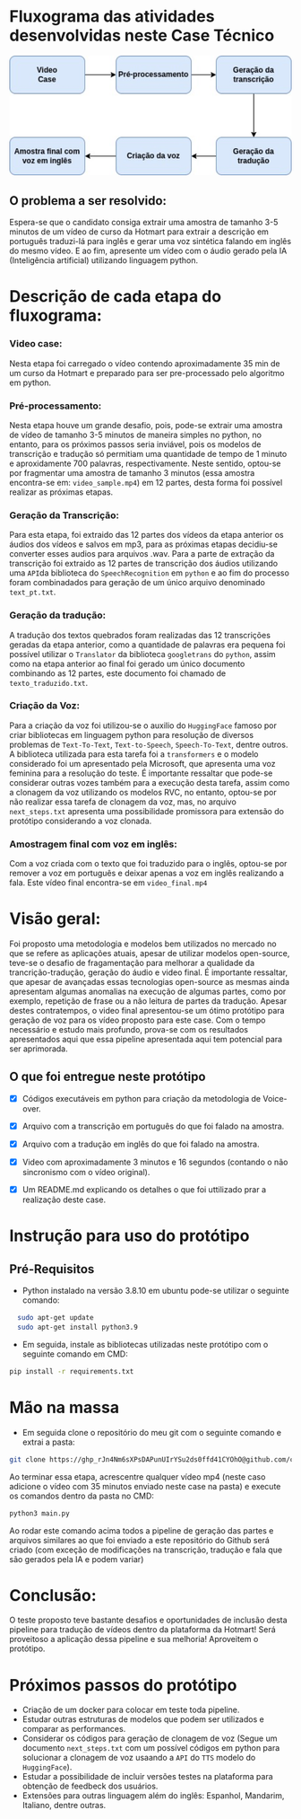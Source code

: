 # Fluxograma das atividades desenvolvidas neste Case Técnico


<div align="right">
  <img src="/fluxograma.jpg" alt="Your Logo" width="800">
</div>

## O problema a ser resolvido:

Espera-se que o candidato consiga extrair uma amostra de tamanho 3-5 minutos de um vídeo de curso da Hotmart para extrair a descrição em português traduzi-lá para inglês e gerar uma voz sintética falando em inglês do mesmo vídeo. E ao fim, apresente um vídeo com o áudio gerado pela IA (Inteligência artificial) utilizando linguagem python.

# Descrição de cada etapa do fluxograma:

### Video case: 
Nesta etapa foi carregado o vídeo contendo aproximadamente 35 min de um curso da Hotmart e preparado para ser pre-processado pelo algoritmo em python.

### Pré-processamento: 
Nesta etapa houve um grande desafio, pois, pode-se extrair uma amostra de vídeo de tamanho 3-5 minutos de maneira simples no python, no entanto, para os próximos passos seria inviável, pois os modelos de transcrição e tradução só permitiam uma quantidade de tempo de 1 minuto e aproxidamente 700 palavras, respectivamente. Neste sentido, optou-se por fragmentar uma amostra de tamanho 3 minutos (essa amostra encontra-se em: `video_sample.mp4`) em 12 partes, desta forma foi possível realizar as próximas etapas.

### Geração da Transcrição: 
Para esta etapa, foi extraido das 12 partes dos vídeos da etapa anterior os áudios dos vídeos e salvos em mp3, para as próximas etapas decidiu-se converter esses audios para arquivos .wav. Para a parte de extração da transcrição foi extraido as 12 partes de transcrição dos áudios utilizando uma `API`da biblioteca do `SpeechRecognition` em `python` e ao fim do processo foram combinadados para geração de um único arquivo denominado `text_pt.txt`.

### Geração da tradução:
A tradução dos textos quebrados foram realizadas das 12 transcrições geradas da etapa anterior, como a quantidade de palavras era pequena foi possível utilizar o `Translator` da biblioteca `googletrans` do `python`, assim como na etapa anterior ao final foi gerado um único documento combinando as 12 partes, este documento foi chamado de `texto_traduzido.txt`.

### Criação da Voz:
Para a criação da voz foi utilizou-se o auxilio do `HuggingFace` famoso por criar bibliotecas em linguagem python para resolução de diversos problemas de `Text-To-Text`, `Text-to-Speech`, `Speech-To-Text`, dentre outros. A biblioteca utilizada para esta tarefa foi a `transformers` e o modelo considerado foi um apresentado pela Microsoft, que apresenta uma voz feminina para a resolução do teste. É importante ressaltar que pode-se considerar outras vozes também para a execução desta tarefa, assim como a clonagem da voz utilizando os modelos RVC, no entanto, optou-se por não realizar essa tarefa de clonagem da voz, mas, no arquivo `next_steps.txt` apresenta uma possibilidade promissora para extensão do protótipo considerando a voz clonada.

### Amostragem final com voz em inglês:
Com a voz criada com o texto que foi traduzido para o inglês, optou-se por remover a voz em português e deixar apenas a voz em inglês realizando a fala. Este vídeo final encontra-se em `video_final.mp4`

# Visão geral:

Foi proposto uma metodologia e modelos bem utilizados no mercado no que se refere as aplicações atuais, apesar de utilizar modelos open-source, teve-se o desafio de fragamentação para melhorar a qualidade da trancrição-tradução, geração do áudio e video final. É importante ressaltar, que apesar de avançadas essas tecnologias open-source as mesmas ainda apresentam algumas anomalias na execução de algumas partes, como por exemplo, repetição de frase ou a não leitura de partes da tradução. Apesar destes contratempos, o video final apresentou-se um ótimo protótipo para geração de voz para os vídeo proposto para este case. Com o tempo necessário e estudo mais profundo, prova-se com os resultados apresentados aqui que essa pipeline apresentada aqui tem potencial para ser aprimorada.


## O que foi entregue neste protótipo

- [x] Códigos executáveis em python para criação da metodologia de Voice-over.
- [x] Arquivo com a transcrição em português do que foi falado na amostra.
- [x] Arquivo com a tradução em inglês do que foi falado na amostra.
- [x] Video com aproximadamente 3 minutos e 16 segundos (contando o não sincronismo com o vídeo original).
- [x] Um README.md explicando os detalhes o que foi uttilizado prar a realização deste case.
      

# Instrução para uso do protótipo


## Pré-Requisitos

- Python instalado na versão 3.8.10 em ubuntu pode-se utilizar o seguinte comando:

```bash
  sudo apt-get update
  sudo apt-get install python3.9
```
- Em seguida, instale as bibliotecas utilizadas neste protótipo com o seguinte comando em CMD:

```bash
pip install -r requirements.txt
```

# Mão na massa

- Em seguida clone o repositório do meu git com o seguinte comando e extrai a pasta:

```bash
git clone https://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@github.com/caiogbb/Appsilon_test.git](https://github.com/caiogbb/Hotmart_DS.git
```

Ao terminar essa etapa, acrescentre qualquer vídeo mp4 (neste caso adicione o vídeo com 35 minutos enviado neste case na pasta) e execute os comandos dentro da pasta no CMD:

```bash
python3 main.py
```
Ao rodar este comando acima todos a pipeline de geração das partes e arquivos similares ao que foi enviado a este repositório do Github será criado (com exceção de modificações na transcrição, tradução e fala que são gerados pela IA e podem variar)


# Conclusão:

O teste proposto teve bastante desafios e oportunidades de inclusão desta pipeline para tradução de vídeos dentro da plataforma da Hotmart! Será proveitoso a aplicação dessa pipeline e sua melhoria! Aproveitem o protótipo.



# Próximos passos do protótipo

-  Criação de um docker para colocar em teste toda pipeline.
-  Estudar outras estruturas de modelos que podem ser utilizados e comparar as performances.
-  Considerar os códigos para geração de clonagem de voz (Segue um documento `next_steps.txt` com um possível códigos em python para solucionar a clonagem de voz usaando a `API` do `TTS` modelo do `HuggingFace`).
- Estudar a possibilidade de incluir versões testes na plataforma para obtenção de feedbeck dos usuários.
- Extensões para outras linguagem além do inglês: Espanhol, Mandarim, Italiano, dentre outras. 
